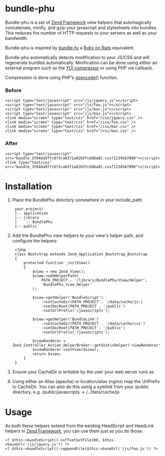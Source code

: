 bundle-phu
==========

Bundle-phu is a set of [Zend Framework][1] view helpers that automagically concatenate, minify, and gzip
your javascript and stylesheets into bundles. This reduces the number of HTTP requests to your servers as
well as your bandwidth.

Bundle-phu is inspired by [bundle-fu][2] a [Ruby on Rails][3] equivalent.

Bundle-phu automatically detects modification to your JS/CSS and will regenerate bundles automatically.
Minification can be done using either an external program such as the [YUI compressor][4] or using
PHP via callback.

Compression is done using PHP's [gzencode()][5] function.

### Before

    <script type="text/javascript" src="/js/jquery.js"></script>
    <script type="text/javascript" src="/js/foo.js"></script>
    <script type="text/javascript" src="/js/bar.js"></script>
    <script type="text/javascript" src="/js/baz.js"></script>
    <link media="screen" type="text/css" href="/css/jquery.css" />
    <link media="screen" type="text/css" href="/css/foo.css" />
    <link media="screen" type="text/css" href="/css/bar.css" />
    <link media="screen" type="text/css" href="/css/baz.css" />

### After

    <script type="text/javascript" src="bundle_3f84da97fc873ca8371a8203fcdd8a82.css?1234567890"></script>
    <link type="text/css" src="bundle_3f84da97fc873ca8371a8203fcdd8a82.css?1234567890"></script>

Installation
============

1. Place the BundlePhu directory somewhere in your include_path:

        your_project/
        |-- application
        |-- library
        |   `-- BundlePhu
        |-- public

2. Add the BundlePhu view helpers to your view's helper path, and configure the helpers:

        <?php
        class Bootstrap extends Zend_Application_Bootstrap_Bootstrap
        {
            protected function _initView()
            {
                $view = new Zend_View();
                $view->addHelperPath(
                    PATH_PROJECT . '/library/BundlePhu/View/Helper',
                    'BundlePhu_View_Helper'
                );

                $view->getHelper('BundleScript')
                    ->setCacheDir(PATH_PROJECT . '/data/cache/js')
                    ->setDocRoot(PATH_PROJECT . '/public')
                    ->setUrlPrefix('/javascripts');

                $view->getHelper('BundleLink')
                    ->setCacheDir(PATH_PROJECT . '/data/cache/css')
                    ->setDocRoot(PATH_PROJECT . '/public')
                    ->setUrlPrefix('/javascripts');

                $viewRenderer = Zend_Controller_Action_HelperBroker::getStaticHelper('viewRenderer');
                $viewRenderer->setView($view);
                return $view;
            }
        }

3.  Ensure your CacheDir is writable by the user your web server runs as
4.  Using either an Alias (apache) or location/alias (nginx) map the UrlPrefix to CacheDir.
    You can also do this using a symlink from your /public directory.
    e.g. /public/javascripts -> /../data/cache/js

Usage
=====

As both these helpers extend from the existing HeadScript and HeadLink helpers in [Zend Framework][1],
you can use them just as you do those.

    <? $this->bundleScript()->offsetSetFile(00, $this->baseUrl('/js/jquery.js')) ?>
    <? $this->bundleScript()->appendFile($this->baseUrl('/js/foo.js')) ?>


[1]: http://framework.zend.com/
[2]: http://code.google.com/p/bundle-fu/
[3]: http://rubyonrails.org/
[4]: http://developer.yahoo.com/yui/compressor/
[5]: http://php.net/gzencode